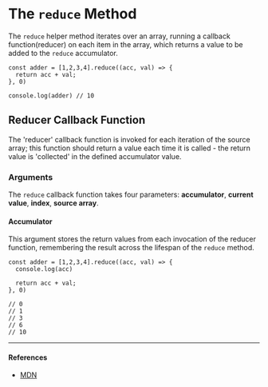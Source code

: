 # The `reduce` Method

The `reduce` helper method iterates over an array, running a callback function(reducer) on each item in the array, which returns a value to be added to the `reduce` accumulator.

```
const adder = [1,2,3,4].reduce((acc, val) => {
  return acc + val;
}, 0)

console.log(adder) // 10
```

## Reducer Callback Function
The 'reducer' callback function is invoked for each iteration of the source array; this function should return a value each time it is called - the return value is 'collected' in the defined accumulator value.

### Arguments
The `reduce` callback function takes four parameters: **accumulator**, **current value**, **index**, **source array**.

#### **Accumulator**
This argument stores the return values from each invocation of the reducer function, remembering the result across the lifespan of the `reduce` method.


```
const adder = [1,2,3,4].reduce((acc, val) => {
  console.log(acc) 

  return acc + val;
}, 0)

// 0
// 1
// 3
// 6
// 10
```

---

#### References

- [MDN](https://developer.mozilla.org/en-US/docs/Web/JavaScript/Reference/Global_Objects/Array/reduce)
